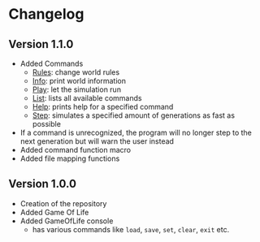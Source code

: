 # Changelog

## Version 1.1.0
- Added Commands
  - [Rules](commands.md#rules): change world rules
  - [Info](commands.md#info): print world information
  - [Play](commands.md#play): let the simulation run
  - [List](commands.md#list): lists all available commands
  - [Help](commands.md#list): prints help for a specified command
  - [Step](commands.md#step): simulates a specified amount of generations as fast as possible
- If a command is unrecognized, the program will no longer step to the next generation but will warn the user instead
- Added command function macro
- Added file mapping functions

## Version 1.0.0
- Creation of the repository
- Added Game Of Life
- Added GameOfLife console
  - has various commands like `load`, `save`, `set`, `clear`, `exit` etc.